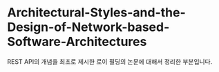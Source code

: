 # Architectural-Styles-and-the-Design-of-Network-based-Software-Architectures
REST API의 개념을 최초로 제시한 로이 필딩의 논문에 대해서 정리한 부분입니다.
